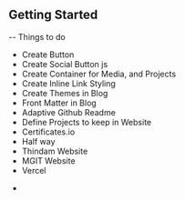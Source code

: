 ## Getting Started

-- Things to do

- Create Button
- Create Social Button js
- Create Container for Media, and Projects
- Create Inline Link Styling
- Create Themes in Blog
- Front Matter in Blog
- Adaptive Github Readme
- Define Projects to keep in Website
- Certificates.io
- Half way
- Thindam Website
- MGIT Website
- Vercel
<!-- - Leaf Forms -->
-
